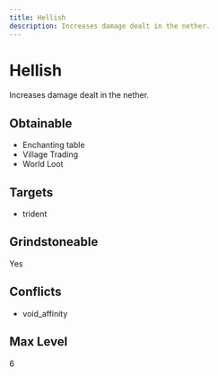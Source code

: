 ```yaml
---
title: Hellish
description: Increases damage dealt in the nether.
---
```

# Hellish
Increases damage dealt in the nether.
## Obtainable
- Enchanting table
- Village Trading
- World Loot
## Targets
- trident
## Grindstoneable
Yes
## Conflicts
- void_affinity
## Max Level
6
